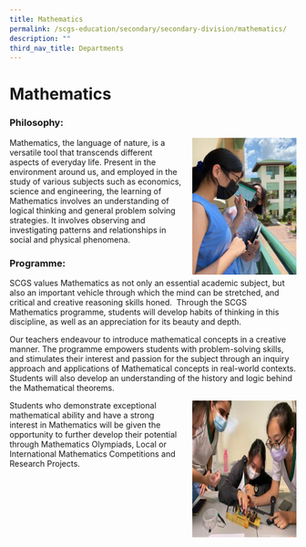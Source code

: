 ```yaml
---
title: Mathematics
permalink: /scgs-education/secondary/secondary-division/mathematics/
description: ""
third_nav_title: Departments
---
```

# **Mathematics**



### Philosophy:

<img src="/images/Student-3-225x300.jpg" style="width:183px;height:240px;margin-left:15px;" align = "right">

Mathematics, the language of nature, is a versatile tool that transcends different aspects of everyday life. Present in the environment around us, and employed in the study of various subjects such as economics, science and engineering, the learning of Mathematics involves an understanding of logical thinking and general problem solving strategies. It involves observing and investigating patterns and relationships in social and physical phenomena.


### Programme:

SCGS values Mathematics as not only an essential academic subject, but also an important vehicle through which the mind can be stretched, and critical and creative reasoning skills honed.  Through the SCGS Mathematics programme, students will develop habits of thinking in this discipline, as well as an appreciation for its beauty and depth.

Our teachers endeavour to introduce mathematical concepts in a creative manner. The programme empowers students with problem-solving skills, and stimulates their interest and passion for the subject through an inquiry approach and applications of Mathematical concepts in real-world contexts. Students will also develop an understanding of the history and logic behind the Mathematical theorems.

<img src="/images/WhatsApp-Image-2021-11-08-300x225.jpeg" style="width:183px;height:240px;margin-left:15px;" align = "right">

Students who demonstrate exceptional mathematical ability and have a strong interest in Mathematics will be given the opportunity to further develop their potential through Mathematics Olympiads, Local or International Mathematics Competitions and Research Projects.